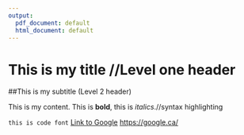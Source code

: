 ```yaml
---
output:
  pdf_document: default
  html_document: default
---
```

# This is my title //Level one header

##This is my subtitle (Level 2 header)

This is my content. This is **bold**, this is *italics*.//syntax highlighting

`this is code font`
[Link to Google](https://google.ca/)
<https://google.ca/>
